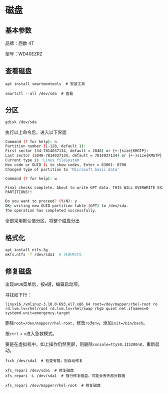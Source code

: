 # 磁盘

## 基本参数

品牌：西数 4T

型号：WD40EZRZ

## 查看磁盘

```
apt install smartmontools  # 安装工具

smartctl --all /dev/sda  # 查看
```

## 分区

```bash
gdisk /dev/sda
```

执行以上命令后，进入以下界面

```bash
Command (? for help): n
Partition number (1-128, default 1):
First sector (34-7814037134, default = 2048) or {+-}size{KMGTP}:
Last sector (2048-7814037134, default = 7814037134) or {+-}size{KMGTP}:
Current type is 'Linux filesystem'
Hex code or GUID (L to show codes, Enter = 8300): 0700
Changed type of partition to 'Microsoft basic data'

Command (? for help): w

Final checks complete. About to write GPT data. THIS WILL OVERWRITE EXISTING
PARTITIONS!!

Do you want to proceed? (Y/N): y
OK; writing new GUID partition table (GPT) to /dev/sda.
The operation has completed successfully.
```

全部采用默认值分区，将整个磁盘分出

## 格式化

```bash
apt install ntfs-3g
mkfs.ntfs -f /dev/sda1  # 快速格式化
```

## 修复磁盘

出现`GRUB`菜单后，按`e`键，编辑启动项。

寻找如下行：

```
linux16 /vmlinuz-3.10.0-693.el7.x86_64 root=/dev/mapper/rhel-root ro rd.lvm.lv=rhel/root rd.lvm.lv=rhel/swap rhgb quiet net.ifnames=0 systemd.unit=emergency.target
```

删除`root=/dev/mapper/rhel-root`，修改`ro`为`rw`，添加`init=/bin/bash`。

按`ctrl` + `x`进入急救模式。

要是在虚拟机中，如上操作仍然黑屏，则删除`console=ttyS0,115200n8`，重新启动。

```
fsck /dev/sda1  # 检查有错，则自动修复

xfs_repari /dev/sda1  # 修复磁盘
xfs_repari -L /dev/sda1  # 强行修复磁盘，可能会丢失部分数据

xfs_repari /dev/mapper/rhel-root  # 修复磁盘
```

